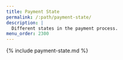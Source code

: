 ```yaml
---
title: Payment State
permalink: /:path/payment-state/
description: |
  Different states in the payment process.
menu_order: 2300
---
```


{% include payment-state.md %}
